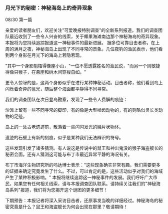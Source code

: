 ### 月光下的秘密：神秘海岛上的奇异现象 ###
08/30 第一篇

亲爱的读者朋友们，欢迎关注"可爱晚报特别调查"的全新系列报道。我们的调查团队最近收到了一些令人兴奋的线索，关于椰果海滩南边那个神秘海岛的奇异现象。本报将为您持续追踪报道这一神秘事件的最新进展。
据多位可靠目击者称，在上周的满月之夜，神秘海岛上出现了不同寻常的景象。几位夜钓的渔民表示，他们看到两个身影在月光下的海岛上若隐若现。

"其中一个身影魁梧得像座小山，"一位不愿透露姓名的渔民说，"而另一个则敏捷得像只猴子，在悬崖和树木间穿梭自如。"

更令人惊讶的是，这两个身影似乎在进行某种神秘活动。目击者称，他们看到岛上闪烁着奇异的蓝光，随后整个海面都平静得不同寻常。

我们的调查团队在次日登岛勘察，发现了一些令人费解的痕迹：

沙滩上留有一些不同寻常的脚印，有的像是大型啮齿动物的，有的则酷似灵长类动物的足迹。

岛上的一处古老遗迹前，散落着一些闪闪发光的鳞片状物体。

遗迹的石壁上有新的刻痕，似乎是某种我们无法辨识的符号。

这些发现引发了诸多猜测。有人说这是传说中的鼠王和神出鬼没的猴子海盗舰长的秘密会面。还有人猜测这可能与布丁市最近异常平静的海况有关。

布丁市海洋生物研究所的呜达博士表示："这些现象确实非常有趣。我们需要更多的证据来确定究竟发生了什么。不过，可以肯定的是，这些活动似乎对我们的海域产生了某种积极影响。"
本报将继续追踪这一神秘事件的发展。我们呼吁广大市民，如果您有任何相关线索，请与本报调查团队联系。请持续关注我们的"神秘海岛系列"报道，我们将为您揭开这个谜团的更多细节！


下期预告：本报记者将深入采访目击者，还原事发当晚的详细经过。神秘海岛的秘密究竟是什么？鼠王和海盗舰长为何会出现在那里？敬请期待！
